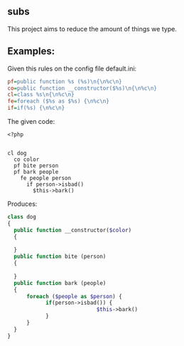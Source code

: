 ## subs

This project aims to reduce the amount of things we type.


## Examples:


Given this rules on the config file default.ini:

```ini
pf=public function %s (%s)\n{\n%c\n}
co=public function __constructor($%s)\n{\n%c\n}
cl=class %s\n{\n%c\n}
fe=foreach ($%s as $%s) {\n%c\n}
if=if(%s) {\n%c\n}
```

The given code:

```
<?php


cl dog
  co color
  pf bite person
  pf bark people
    fe people person
      if person->isbad()
        $this->bark()

```

Produces:


```php
class dog
{
  public function __constructor($color)
  {
  
  }
  public function bite (person)
  {
  
  }
  public function bark (people)
  {
      foreach ($people as $person) {
            if(person->isbad()) {
                            $this->bark()
            }
      }
  }
}

```

